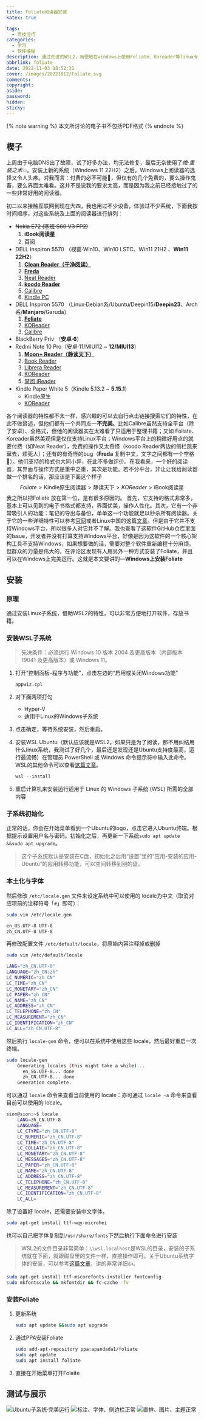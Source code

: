 ```yaml
---
title: Foliate阅读器安装
katex: true

tags:
  - 奇技淫巧
categories:
  - 学习
  - 软件编程
description: 通过先进的WSL2，简便地在windows上使用Foliate、Koreader等linux专有的优质阅读器！！！
abbrlink: foliate
date: 2022-11-03 18:52:31
cover: /images/20221012/Foliate.svg
comments:
copyright:
aside:
password:
hidden:
sticky:
---
```

{% note warning %}
本文所讨论的电子书不包括PDF格式
{% endnote %}

## 楔子

上周由于电脑DNS出了故障，试了好多办法，均无法修复，最后无奈使用了*绝·重装之术💥*。安装上新的系统（Windows 11 22H2）之后，Windows上阅读器的选择又令人头疼。对我而言：付费的必不可能🐶，但仅有的几个免费的，要么操作鬼畜，要么界面太难看。这并不是说我的要求太高，而是因为我之前已经接触过了的一些非常好用的阅读器。

初二以来接触互联网到现在大四，我也用过不少设备，体验过不少系统，下面我按时间顺序，对这些系统及上面的阅读器进行排列：

* ~~Nokia E72  (塞班·S60 V3 FP2)~~
  1. **iBook阅读星**
  2. 百阅
* DELL Inspiron 5570 （视窗·Win10、Win10 LSTC、Win11 21H2 、**Win11 22H2**）
  1. [**Clean Reader（干净阅读）**](https://github.com/Clean-Reader)
  2. [**Freda**](https://www.microsoft.com/store/productId/9WZDNCRFJ43B) 
  3. [Neat Reader](https://www.neat-reader.cn/)
  4. **[koodo Reader](https://koodo.960960.xyz/)**
  5. [Calibre](https://calibre-ebook.com/)
  6. [Kindle PC](https://www.amazon.cn/gp/digital/fiona/kcp-landing-page)
* DELL Inspiron 5570 （Linux·Debian系/Ubuntu/Deepin15/**Deepin23**、Arch系/**Manjaro**/Garuda）
  1. [**Foliate**](https://johnfactotum.github.io/foliate/)
  2. [KOReader](http://koreader.rocks/)
  3. [Calibre](https://calibre-ebook.com/)
* BlackBerry Priv （**安卓·6**）
* Redmi Note 10 Pro（安卓·11/MIUI12 ~ **12/MIUI13**）
  1. [**Moon+ Reader（静读天下）**](http://www.moondownload.com/chinese.html)
  2. [Book Reader](https://f-droid.org/zh_Hans/packages/com.github.axet.bookreader/)
  3. [Librera Reader](https://f-droid.org/zh_Hans/packages/com.foobnix.pro.pdf.reader/)
  4. [KOReader](http://koreader.rocks/)
  5. [掌阅 iReader](http://www.zhangyue.com/products/iReader)
* Kindle Paper White 5（Kindle 5.13.2 ~ **5.15.1**）
  * Kindle原生
  * [KOReader](http://koreader.rocks/)


各个阅读器的特性都不太一样，感兴趣的可以去自行点击链接搜索它们的特性，在此不做赘述，但他们都有一个共同点—**不完美**。比如Calibre虽然支持全平台（除了安卓）、全格式，但他的阅读器实在太难看了只适用于整理书籍；又如 Foliate、Koreader虽然美观但是仅仅支持Linux平台；Windows平台上的稍微好用点的就要付费（如Neat Reader），免费的操作又太奇怪（koodo Reader两边的侧栏跳来窜去，烦死人）；还有的有奇怪的bug（**Freda** 复制中文，文字之间都有一个空格🤦）。他们支持的格式也大同小异，在此不多做评价。在我看来，一个好的阅读器，其界面与操作方式是重中之重，其次是功能。若不分平台，非让让我给阅读器做一个排名的话，那应该是下面这个样子
$$
Foliate >\text{Kindle原生阅读器} > \text{静读天下} >KOReader > \text{iBook阅读星}
$$
我之所以把Foliate 放在第一位，是有很多原因的。 首先，它支持的格式非常多，基本上可以见到的电子书格式都支持，界面优美，操作人性化。其次，它有一个非常吸引人的功能：笔记的导出与备份，单单这一个功能就足以秒杀所有阅读器。关于它的一些详细特性可以参考[官网](https://johnfactotum.github.io/foliate/)或者Linux中国的这篇[文章](https://linux.cn/article-12462-1.html)。但是由于它并不支持Windows平台，所以很多人对它并不了解。我也查看了这软件GitHub仓库里面的Issue，开发者并没有打算支持Windows平台，好像是因为这软件的一个核心架构工具不支持Windows，如果想要做的话，需要对整个软件重新编程十分麻烦。但群众的力量是伟大的，在评论区发现有人用另外一种方式安装了Foliate，并且可以在Windows上完美运行。这就是本文要讲的—**Windows上安装Foliate**

## 安装

### 原理

通过安装Linux子系统，借助WSL2的特性，可以非常方便地打开软件，存放书籍。

### 安装WSL子系统

> 先决条件：必须运行 Windows 10 版本 2004 及更高版本（内部版本 19041 及更高版本）或 Windows 11。

1. 打开“控制面板-程序与功能”，点击左边的“启用或关闭Windows功能”

   ```bash 也可以通过打开cmd，使用下面这个命令打开
   appwiz.cpl
   ```

2. 对下面两项打勾

   * Hyper-V
   * 适用于Linux的Windows子系统

3. 点击确定，等待系统安装，然后重启。 

4. 安装WSL Ubuntu（默认应该就是WSL2。如果只是为了阅读，那不用纠结用什么linux系统，我测试了好几个，最后还是发现还是Ubuntu支持度最高，运行最流畅）在管理员 PowerShell 或 Windows 命令提示符中输入此命令。WSL的其他命令可以查看[这篇文章](https://learn.microsoft.com/zh-cn/windows/wsl/basic-commands#install-a-specific-linux-distribution)。

   ```powershell PowerShell
   wsl --install
   ```

5. 重启计算机来安装运行适用于 Linux 的 Windows 子系统 (WSL) 所需的全部内容

### 子系统初始化

正常的话，你会在开始菜单看到一个Ubuntu的logo，点击它进入Ubuntu终端。根据提示设置用户名与密码。初始化之后，再更新一下系统`sudo apt update &&sudo apt upgrade`。

> 这个子系统默认是安装在C盘，初始化之后用“设置”里的“应用-安装的应用-Ubuntu”的应用转移功能，可以空间转移到别的盘。

### 本土化与字体

然后修改 `/etc/locale.gen` 文件来设定系统中可以使用的 locale为中文（取消对应项前的注释符号「`#`」即可）：

``` bash 可以用vim编辑，“/text”直接跳到text所在位置，“i”输入模式，":wq"退出
sudo vim /etc/locale.gen
```

```bash 保留这两项
en_US.UTF-8 UTF-8
zh_CN.UTF-8 UTF-8
```

再修改配置文件 `/etc/default/locale`，将原始内容注释掉或删掉

```bash
sudo vim /etc/default/locale
```

```bash 替换为如下内容：
LANG="zh_CN.UTF-8"
LANGUAGE="zh_CN:zh"
LC_NUMERIC="zh_CN"
LC_TIME="zh_CN"
LC_MONETARY="zh_CN"
LC_PAPER="zh_CN"
LC_NAME="zh_CN"
LC_ADDRESS="zh_CN"
LC_TELEPHONE="zh_CN"
LC_MEASUREMENT="zh_CN"
LC_IDENTIFICATION="zh_CN"
LC_ALL="zh_CN.UTF-8"
```

然后执行 `locale-gen` 命令，便可以在系统中使用这些 locale，然后最好重启一次终端。

```bash 这一步是应用上面的设置
sudo locale-gen
    Generating locales (this might take a while)...
      en_SG.UTF-8... done
      zh_CN.UTF-8... done
    Generation complete.
```

可以通过 `locale` 命令来查看当前使用的 locale：亦可通过 `locale -a` 命令来查看目前可以使用的 locale。

```bash
sion@sion:~$ locale
    LANG=zh_CN.UTF-8
    LANGUAGE=
    LC_CTYPE="zh_CN.UTF-8"
    LC_NUMERIC="zh_CN.UTF-8"
    LC_TIME="zh_CN.UTF-8"
    LC_COLLATE="zh_CN.UTF-8"
    LC_MONETARY="zh_CN.UTF-8"
    LC_MESSAGES="zh_CN.UTF-8"
    LC_PAPER="zh_CN.UTF-8"
    LC_NAME="zh_CN.UTF-8"
    LC_ADDRESS="zh_CN.UTF-8"
    LC_TELEPHONE="zh_CN.UTF-8"
    LC_MEASUREMENT="zh_CN.UTF-8"
    LC_IDENTIFICATION="zh_CN.UTF-8"
    LC_ALL=
```

除了设置好 locale，还需要安装中文字体。

```bash 安装文泉驿微米黑
sudo apt-get install ttf-wqy-microhei 
```

也可以自己把字体复制到`/usr/share/fonts`下然后执行下面命令进行安装

> WSL2的文件目录非常简单：`\\wsl.localhost`是WSL的目录，安装的子系统就在下面，就跟磁盘里的文件一样，直接操作即可。关于Ubuntu系统字体的安装，可以参考[这篇文章](https://www.jianshu.com/p/e7f12b8c8602)，讲的非常详细👍。

```bash 安装字体
sudo apt-get install ttf-mscorefonts-installer fontconfig
sudo mkfontscale && mkfontdir && fc-cache -fv
```

### 安装Foliate

1. 更新系统

   ```bash
   sudo apt update &&sudo apt upgrade
   ```

2. 通过PPA安装Foliate

   ```bash
   sudo add-apt-repository ppa:apandada1/foliate
   sudo apt update
   sudo apt install foliate
   ```

3. 直接在开始菜单打开Folaite

## 测试与展示
![Ubuntu子系统·完美运行](images/20221012/image-20221103235644741.png)
![标注、字体、侧边栏正常](images/20221012/image-20221103230015744.png)
![直排、图片、主题正常](images/20221012/image-20221103233512932.png)
